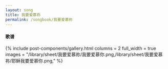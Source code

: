 ```yaml
---
layout: song
title: 我要爱慕祢
permalink: /songbook/我要爱慕祢
---
```


#### 歌谱

{% include post-components/gallery.html
    columns = 2
    full_width = true
    images = "/library/sheet/我要爱慕祢/我要爱慕你.png,/library/sheet/我要爱慕祢/耶稣我要爱慕你.png,"
%}
